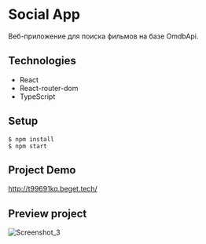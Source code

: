 # Social App

Веб-приложение для поиска фильмов на базе OmdbApi.

## Technologies

- React 
- React-router-dom
- TypeScript

## Setup

```
$ npm install
$ npm start

```

## Project Demo
http://t99691kq.beget.tech/

## Preview project

![Screenshot_3](https://user-images.githubusercontent.com/102315914/192165261-6728e9b4-f92f-4991-a0dc-321a9a0028da.png)
